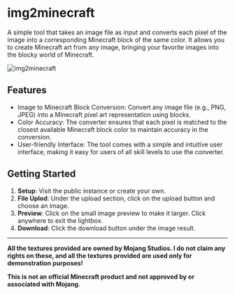 # img2minecraft
A simple tool that takes an image file as input and converts each pixel of the image into a corresponding Minecraft block of the same color. It allows you to create Minecraft art from any image, bringing your favorite images into the blocky world of Minecraft.

![img2minecraft](https://github.com/elderguardian/img2minecraft/assets/129489839/f2d42795-2ef1-4a7e-b685-bfc93e808608)

## Features
- Image to Minecraft Block Conversion: Convert any image file (e.g., PNG, JPEG) into a Minecraft pixel art representation using blocks.
- Color Accuracy: The converter ensures that each pixel is matched to the closest available Minecraft block color to maintain accuracy in the conversion.
- User-friendly Interface: The tool comes with a simple and intuitive user interface, making it easy for users of all skill levels to use the converter.

## Getting Started
1. **Setup**: Visit the public instance or create your own.
2. **File Uplod**: Under the upload section, click on the upload button and choose an image.
3. **Preview**: Click on the small image preview to make it larger. Click anywhere to exit the lightbox.
4. **Download**: Click the download button under the image result.

<hr>

**All the textures provided are owned by Mojang Studios. I do not claim any rights on these, and all the textures
provided are used only for demonstration purposes!**

**This is not an official Minecraft product and not approved by or associated with Mojang.**
